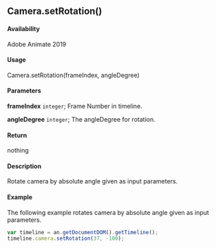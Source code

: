 ## Camera.setRotation()

#### Availability

Adobe Animate 2019

#### Usage

Camera.setRotation(frameIndex, angleDegree)

#### Parameters

**frameIndex** `integer`; Frame Number in timeline.

**angleDegree** `integer`; The angleDegree for rotation.

#### Return

nothing

#### Description

Rotate camera by absolute angle given as input parameters.

#### Example

The following example rotates camera by absolute angle given as input parameters.

```javascript
var timeline = an.getDocumentDOM().getTimeline();
timeline.camera.setRotation(37, -100);
```
